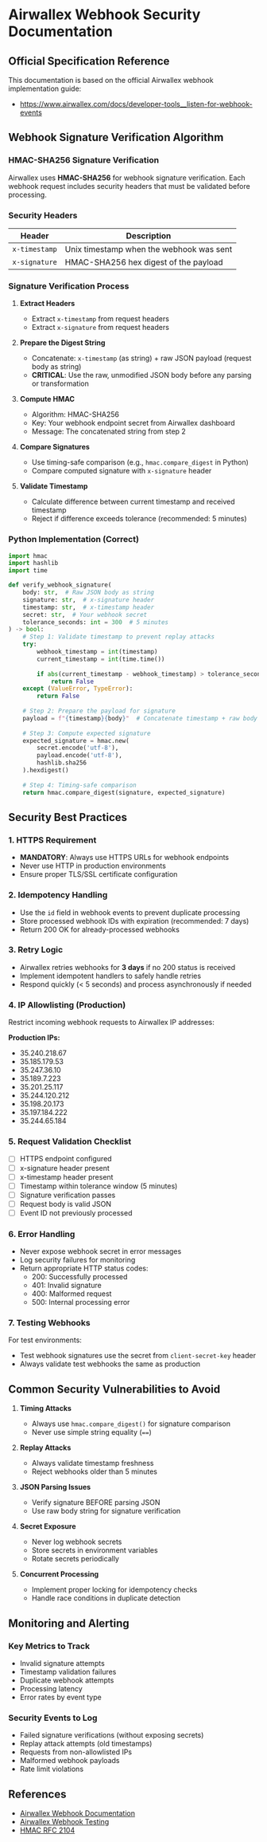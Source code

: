 # Airwallex Webhook Security Documentation

## Official Specification Reference
This documentation is based on the official Airwallex webhook implementation guide:
- https://www.airwallex.com/docs/developer-tools__listen-for-webhook-events

## Webhook Signature Verification Algorithm

### HMAC-SHA256 Signature Verification

Airwallex uses **HMAC-SHA256** for webhook signature verification. Each webhook request includes security headers that must be validated before processing.

### Security Headers

| Header | Description |
|--------|------------|
| `x-timestamp` | Unix timestamp when the webhook was sent |
| `x-signature` | HMAC-SHA256 hex digest of the payload |

### Signature Verification Process

1. **Extract Headers**
   - Extract `x-timestamp` from request headers
   - Extract `x-signature` from request headers

2. **Prepare the Digest String**
   - Concatenate: `x-timestamp` (as string) + raw JSON payload (request body as string)
   - **CRITICAL**: Use the raw, unmodified JSON body before any parsing or transformation

3. **Compute HMAC**
   - Algorithm: HMAC-SHA256
   - Key: Your webhook endpoint secret from Airwallex dashboard
   - Message: The concatenated string from step 2

4. **Compare Signatures**
   - Use timing-safe comparison (e.g., `hmac.compare_digest` in Python)
   - Compare computed signature with `x-signature` header

5. **Validate Timestamp**
   - Calculate difference between current timestamp and received timestamp
   - Reject if difference exceeds tolerance (recommended: 5 minutes)

### Python Implementation (Correct)

```python
import hmac
import hashlib
import time

def verify_webhook_signature(
    body: str,  # Raw JSON body as string
    signature: str,  # x-signature header
    timestamp: str,  # x-timestamp header
    secret: str,  # Your webhook secret
    tolerance_seconds: int = 300  # 5 minutes
) -> bool:
    # Step 1: Validate timestamp to prevent replay attacks
    try:
        webhook_timestamp = int(timestamp)
        current_timestamp = int(time.time())
        
        if abs(current_timestamp - webhook_timestamp) > tolerance_seconds:
            return False
    except (ValueError, TypeError):
        return False
    
    # Step 2: Prepare the payload for signature
    payload = f"{timestamp}{body}"  # Concatenate timestamp + raw body
    
    # Step 3: Compute expected signature
    expected_signature = hmac.new(
        secret.encode('utf-8'),
        payload.encode('utf-8'),
        hashlib.sha256
    ).hexdigest()
    
    # Step 4: Timing-safe comparison
    return hmac.compare_digest(signature, expected_signature)
```

## Security Best Practices

### 1. HTTPS Requirement
- **MANDATORY**: Always use HTTPS URLs for webhook endpoints
- Never use HTTP in production environments
- Ensure proper TLS/SSL certificate configuration

### 2. Idempotency Handling
- Use the `id` field in webhook events to prevent duplicate processing
- Store processed webhook IDs with expiration (recommended: 7 days)
- Return 200 OK for already-processed webhooks

### 3. Retry Logic
- Airwallex retries webhooks for **3 days** if no 200 status is received
- Implement idempotent handlers to safely handle retries
- Respond quickly (< 5 seconds) and process asynchronously if needed

### 4. IP Allowlisting (Production)
Restrict incoming webhook requests to Airwallex IP addresses:

**Production IPs:**
- 35.240.218.67
- 35.185.179.53
- 35.247.36.10
- 35.189.7.223
- 35.201.25.117
- 35.244.120.212
- 35.198.20.173
- 35.197.184.222
- 35.244.65.184

### 5. Request Validation Checklist
- [ ] HTTPS endpoint configured
- [ ] x-signature header present
- [ ] x-timestamp header present
- [ ] Timestamp within tolerance window (5 minutes)
- [ ] Signature verification passes
- [ ] Request body is valid JSON
- [ ] Event ID not previously processed

### 6. Error Handling
- Never expose webhook secret in error messages
- Log security failures for monitoring
- Return appropriate HTTP status codes:
  - 200: Successfully processed
  - 401: Invalid signature
  - 400: Malformed request
  - 500: Internal processing error

### 7. Testing Webhooks
For test environments:
- Test webhook signatures use the secret from `client-secret-key` header
- Always validate test webhooks the same as production

## Common Security Vulnerabilities to Avoid

1. **Timing Attacks**
   - Always use `hmac.compare_digest()` for signature comparison
   - Never use simple string equality (`==`)

2. **Replay Attacks**
   - Always validate timestamp freshness
   - Reject webhooks older than 5 minutes

3. **JSON Parsing Issues**
   - Verify signature BEFORE parsing JSON
   - Use raw body string for signature verification

4. **Secret Exposure**
   - Never log webhook secrets
   - Store secrets in environment variables
   - Rotate secrets periodically

5. **Concurrent Processing**
   - Implement proper locking for idempotency checks
   - Handle race conditions in duplicate detection

## Monitoring and Alerting

### Key Metrics to Track
- Invalid signature attempts
- Timestamp validation failures
- Duplicate webhook attempts
- Processing latency
- Error rates by event type

### Security Events to Log
- Failed signature verifications (without exposing secrets)
- Replay attack attempts (old timestamps)
- Requests from non-allowlisted IPs
- Malformed webhook payloads
- Rate limit violations

## References
- [Airwallex Webhook Documentation](https://www.airwallex.com/docs/developer-tools__listen-for-webhook-events)
- [Airwallex Webhook Testing](https://www.airwallex.com/docs/developer-tools__test-webhook-event-payloads)
- [HMAC RFC 2104](https://www.ietf.org/rfc/rfc2104.txt)